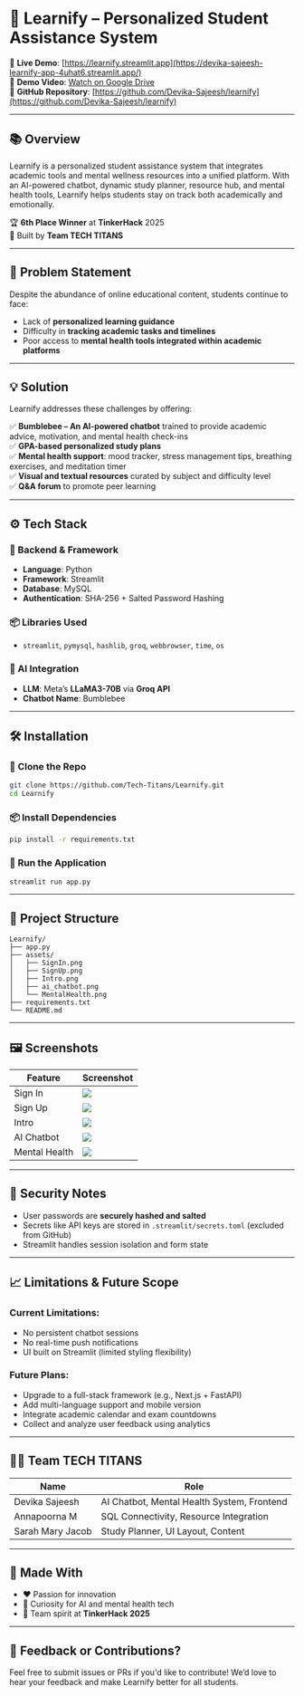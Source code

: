 # 🚀 Learnify – Personalized Student Assistance System

🔗 **Live Demo**: [https://learnify.streamlit.app](https://devika-sajeesh-learnify-app-4uhat6.streamlit.app/)  
🎥 **Demo Video**: [Watch on Google Drive](https://drive.google.com/file/d/1deFvijQjX2_EC9eVYh-4_IlDn-Iid0n3/view?usp=sharing)  
📁 **GitHub Repository**: [https://github.com/Devika-Sajeesh/learnify](https://github.com/Devika-Sajeesh/learnify)

---

## 📚 Overview

Learnify is a personalized student assistance system that integrates academic tools and mental wellness resources into a unified platform. With an AI-powered chatbot, dynamic study planner, resource hub, and mental health tools, Learnify helps students stay on track both academically and emotionally.

🏆 **6th Place Winner** at **TinkerHack** 2025  
👥 Built by **Team TECH TITANS**

---

## 🧠 Problem Statement

Despite the abundance of online educational content, students continue to face:

- Lack of **personalized learning guidance**
- Difficulty in **tracking academic tasks and timelines**
- Poor access to **mental health tools integrated within academic platforms**

---

## 💡 Solution

Learnify addresses these challenges by offering:

✅ **Bumblebee – An AI-powered chatbot** trained to provide academic advice, motivation, and mental health check-ins  
✅ **GPA-based personalized study plans**  
✅ **Mental health support**: mood tracker, stress management tips, breathing exercises, and meditation timer  
✅ **Visual and textual resources** curated by subject and difficulty level  
✅ **Q&A forum** to promote peer learning

---

## ⚙️ Tech Stack

### 🔧 Backend & Framework

- **Language**: Python
- **Framework**: Streamlit
- **Database**: MySQL
- **Authentication**: SHA-256 + Salted Password Hashing

### 📦 Libraries Used

- `streamlit`, `pymysql`, `hashlib`, `groq`, `webbrowser`, `time`, `os`

### 🧠 AI Integration

- **LLM**: Meta’s **LLaMA3-70B** via **Groq API**
- **Chatbot Name**: Bumblebee

---

## 🛠️ Installation

### 🔽 Clone the Repo

```bash
git clone https://github.com/Tech-Titans/Learnify.git
cd Learnify
```

### 📦 Install Dependencies

```bash
pip install -r requirements.txt
```

### 🚀 Run the Application

```bash
streamlit run app.py
```

---

## 📂 Project Structure

```
Learnify/
├── app.py
├── assets/
│   ├── SignIn.png
│   ├── SignUp.png
│   ├── Intro.png
│   ├── ai_chatbot.png
│   └── MentalHealth.png
├── requirements.txt
└── README.md
```

---

## 🖼️ Screenshots

| Feature       | Screenshot                   |
| ------------- | ---------------------------- |
| Sign In       | ![](images/SignIn.png)       |
| Sign Up       | ![](images/SignUp.png)       |
| Intro         | ![](images/Intro.png)        |
| AI Chatbot    | ![](images/aichatbot.png)   |
| Mental Health | ![](images/MentalHealth.png) |

---

## 🔐 Security Notes

- User passwords are **securely hashed and salted**
- Secrets like API keys are stored in `.streamlit/secrets.toml` (excluded from GitHub)
- Streamlit handles session isolation and form state

---

## 📈 Limitations & Future Scope

### Current Limitations:

- No persistent chatbot sessions
- No real-time push notifications
- UI built on Streamlit (limited styling flexibility)

### Future Plans:

- Upgrade to a full-stack framework (e.g., Next.js + FastAPI)
- Add multi-language support and mobile version
- Integrate academic calendar and exam countdowns
- Collect and analyze user feedback using analytics

---

## 👩‍💻 Team TECH TITANS

| Name             | Role                                       |
| ---------------- | ------------------------------------------ |
| Devika Sajeesh   | AI Chatbot, Mental Health System, Frontend |
| Annapoorna M     | SQL Connectivity, Resource Integration     |
| Sarah Mary Jacob | Study Planner, UI Layout, Content          |

---

## 💙 Made With

- ❤️ Passion for innovation
- 🧠 Curiosity for AI and mental health tech
- 🤝 Team spirit at **TinkerHack 2025**

---

## 📢 Feedback or Contributions?

Feel free to submit issues or PRs if you'd like to contribute!
We’d love to hear your feedback and make Learnify better for all students.

```

```
